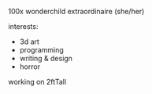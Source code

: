 100x wonderchild extraordinaire (she/her)

interests:
- 3d art
- programming
- writing & design
- horror

working on 2ftTall
